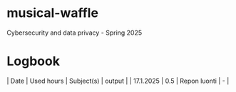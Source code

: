 # musical-waffle
Cybersecurity and data privacy - Spring 2025

# Logbook
| Date | Used hours | Subject(s) | output |
| 17.1.2025 | 0.5 | Repon luonti | - |
